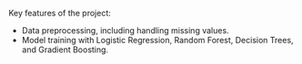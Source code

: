 Key features of the project:

- Data preprocessing, including handling missing values.
- Model training with Logistic Regression, Random Forest, Decision Trees, and Gradient Boosting.
